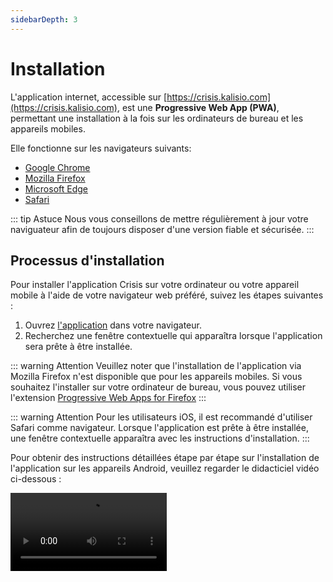 ```yaml
---
sidebarDepth: 3
---
```


# Installation

L'application internet, accessible sur [https://crisis.kalisio.com](https://crisis.kalisio.com), est une **Progressive Web App (PWA)**, permettant une installation à la fois sur les ordinateurs de bureau et les appareils mobiles.

Elle fonctionne sur les navigateurs suivants:
* [Google Chrome](https://www.google.fr/chrome/)
* [Mozilla Firefox](https://www.mozilla.org/firefox/)
* [Microsoft Edge](https://www.microsoft.com/edge)
* [Safari](https://www.apple.com/fr/safari/)

::: tip Astuce
Nous vous conseillons de mettre régulièrement à jour votre naviguateur afin de toujours disposer d'une version fiable et sécurisée.
:::

## Processus d'installation

Pour installer l'application Crisis sur votre ordinateur ou votre appareil mobile à l'aide de votre navigateur web préféré, suivez les étapes suivantes :

1. Ouvrez [l'application](https://crisis.kalisio.com) dans votre navigateur.
2. Recherchez une fenêtre contextuelle qui apparaîtra lorsque l'application sera prête à être installée.

::: warning Attention
Veuillez noter que l'installation de l'application via Mozilla Firefox n'est disponible que pour les appareils mobiles. Si vous souhaitez l'installer sur votre ordinateur de bureau, vous pouvez utiliser l'extension [Progressive Web Apps for Firefox](https://addons.mozilla.org/fr/firefox/addon/pwas-for-firefox/)
:::

::: warning Attention
Pour les utilisateurs iOS, il est recommandé d'utiliser Safari comme navigateur. Lorsque l'application est prête à être installée, une fenêtre contextuelle apparaîtra avec les instructions d'installation.
:::

Pour obtenir des instructions détaillées étape par étape sur l'installation de l'application sur les appareils Android, veuillez regarder le didacticiel vidéo ci-dessous :

<video style="margin: 0 auto;" controls width="250"><source src="../../.vitepress/public/videos/Android-Installation-FR.mp4" type="video/mp4" /></video>
